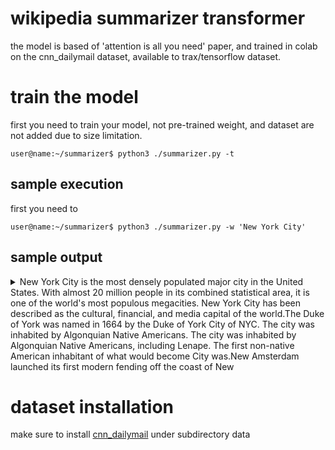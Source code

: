 # wikipedia summarizer transformer
the model is based of 'attention is all you need' paper, and trained in colab on the cnn_dailymail dataset, available to trax/tensorflow dataset.

# train the model
first you need to train your model, not pre-trained weight, and dataset are not added due to size limitation.
```cosole
user@name:~/summarizer$ python3 ./summarizer.py -t

```

## sample execution
first you need to
```cosole
user@name:~/summarizer$ python3 ./summarizer.py -w 'New York City'

```

## sample output
<details>
  <summary>
    New York City is the most densely populated major city in the United
    States. With almost 20 million people in its combined statistical
    area, it is one of the world's most populous megacities. New York City
    has been described as the cultural, financial, and media capital of
    the world.<EOS>The Duke of York was named in 1664 by the Duke of York City of NYC.
    The city was inhabited by Algonquian Native Americans. The city was
    inhabited by Algonquian Native Americans, including Lenape. The first
    non-native American inhabitant of what would become City was.<EOS>New Amsterdam launched its first modern fending off the coast of New
  </summary>
  New York City is the most densely populated major city in the United
States. With almost 20 million people in its combined statistical
area, it is one of the world's most populous megacities. New York City
has been described as the cultural, financial, and media capital of
the world.<EOS>The Duke of York was named in 1664 by the Duke of York City of NYC.
The city was inhabited by Algonquian Native Americans. The city was
inhabited by Algonquian Native Americans, including Lenape. The first
non-native American inhabitant of what would become City was.<EOS>New Amsterdam launched its first modern fending off the coast of New
York. The Dutch would eventually be deposed in the Glorious
Revolution. The Dutch would eventually be deposed in the Glorious
Revolution.<EOS>The Battle of Long Island was fought in August 1776 within the modern-
day borough of Brooklyn. The Battle of Long Island was fought in
August 1776 within the modern-day borough of Brooklyn. The British
Army and the First Division of the United States were all at Federal
Hall on Wall Street.<EOS>There was also extensive immigration from the German provinces.
Presence of immigrants was especially fierce in the U.S. in Sub-zero.
population.<EOS>The U.N. Headquarters was completed in 1952, solidifying New York's
global geopolitical influence. The massive event led to the ongoing
counter-racism protests in the early morning hours of June 28, 1969.
The New York City suffered the bulk of the economic damage and largest
loss of human life in the aftermath of the September 11, 2001
attacks.<EOS>The Hudson River flows through the Hudson River into New York City
from the U.S. state of New Jersey. The Bronx River flows through the
Hudson River into New York Bay. The Bronx River flows through the
Bronx and Westchester County. The Bronx River flows through the Bronx
and Westchester County, is the only freshwater river in the city's
land has been altered substantially by human intervention.<EOS>The Bronx is the largest central core city in the Outer Boroughs. It
is located in Queens of Brooklyn and the Bronx of Brooklyn. The Bronx
is the birthplace of hip hop music and culture.<EOS>Chrysler Building and Empire State Building (1957) are considered some
of the finest examples of the Art Deco style. The Condé Nast Building
(2000) is a prominent example of green design in American skyscrapers.
The Condé Nast Building (2000) is a prominent example of green design
in American skyscrapers.<EOS>The National Parks and the New York City of Garden Kingdom Island are
located in New York City. The Songwets are in the mood of the city and
the New York City of Garden. The Songwater Village in July 23, cites
the coldest the coldest month on record.<EOS>Historic sites under federal management on Manhattan Island include
Castle Clinton National Monument. The Chapel is the historic river
where the historic Landmark is located in Greenwich Village. The
National Monument is located in New York City and the Central Park is
the most visited urban park in the United States.<EOS>More than twice as many people live in New York City as compared to
Los Angeles, the second-most populous U.S. city. City gained more
residents between April 2010 and July 2014 (316,000) than any other
U.S. city.<EOS>Koreans made up 1.2% of New York City's population in India and Nepal.
Koreans made up 1.2% of the city's population in 2010. Koreans made up
1.2% of New York's population in 2010. Koreans made up 1.2% of New
York's population, with Bangladeshis and Pakistanis.<EOS>The annual New York City Pride March (or gay pride parade) was the
literal gay metropolis for hundreds of thousands of immigrants. The
annual Queens Pride Parade is held in Jackson Heights and is
accompanied by the ensuing Multicultural armies. Gay Pride parade is
held in Jackson Heights and is accompanied by the ensuing
Multicultural sensitivity.<EOS>The American Orthodox Catholic Church (mainstream and independent)
were the largest Christian groups. The American Orthodox Christian
Church (mainstream and independent) were the largest Christian
groups.<EOS>Entrepreneurs were forming a "Chocolate District" in Brooklyn as of
2014. Entrepreneurs were forming a "Chocolate District" in Brooklyn as
of 2014. One of the world's largest chocolatiers, continues to be
headquartered in Manhattan.<EOS>Accelerator, a biotechnology startup, had raised more than $30 million
from investors. The New York City of New York City is home to some of
the nation's highest-rated market rents in the U.S. State Department
of Technology.<EOS>The U.N. office of the Statue of Liberty and Ellis Island is the
largest in North America. The New York City is also a center for the
advertising, music, newspaper, digital media and digital media.<EOS>The Village Voice, historically the largest alternative newspaper in
the United States, announced in 2017 that it would cease publication
of its print edition and convert to digital venture.<EOS>Focus of Memorial Sloan, Rockefeller University, SUNY Downstate
Medical Center, Albert Einstein College of Medicine,. and Weill
Cornell Medical College of Medicine,. Harvard-Israel Institute of
Technology venture on Roosevelt Island. The graduates of SUNY Maritime
College in the Bronx earned the highest average annual salary of any
university graduates in the U.S, $144,000 as of 2017.<EOS>The FDNY is the largest municipal fire department in the U.S. and the
second largest in the world after the Tokyo Fire Department. The FDNY
has been described as the cultural capital of the world by New York's
Baruch College.<EOS>The dedication of the arts and cultural landmarks are held in New York
City. The dedication of the landmarks are ranged from the Empire to
the theatre of the Walking Arts.<EOS>The city is home to "nearly one thousand of the finest and most
diverse haute cuisine restaurants in the world" . There are 27,043
restaurants in the city, up from 24,865 in 2017. The Queens Night
Market in Flushing Meadows attracts more than 10 thousand people
nightly to sample food from more than 85 countries.<EOS>The Yankee Stadium and Ebbets are located in New York City. Madison
Square Garden, its predecessor, the Yankee Stadium and Ebbets Field
are sporting venues located in New York City. The New York City has
been described as the 'Capital of Baseball' and the Brooklyn Dodgers
have won the World Series twice.<EOS>The annual United States Open Tennis Championships is held in New
York. The annual United States Open Championship is held at the
National Tennis Center in Flushing Meadows-Corona Park, Queens. The
Millrose Games is the best of the city in the United States.<EOS>The City Water Tunnel No. 3 is the largest capital construction
project in the city's history. The city's largest capital construction
project in the city's history. The city's mayor and council members
are elected to four-year terms.<EOS>The New York City has not been carried by a Republican in a statewide
or presidential election since Calvin Coolidge won the five boroughs
in 1924. City has a strong imbalance of payments with the national and
state governments. City residents and businesses also sent an
additional $4.1 billion in the 2009 fiscal year to the state of New
York than the city received in return.<EOS>Three major rail trains are in New York and New Jersey City. The Port
Authority Rail trains are dedicated to Staten Island, New York and New
Jersey.<EOS>The Manhattan Bridge is the longest suspension bridge in the world
from its opening until 1903. The New York City is also known for its
rules regarding turning at red lights.<EOS>
</details>

# dataset installation
make sure to install [cnn_dailymail](https://www.tensorflow.org/datasets/catalog/cnn_dailymail) under subdirectory data

